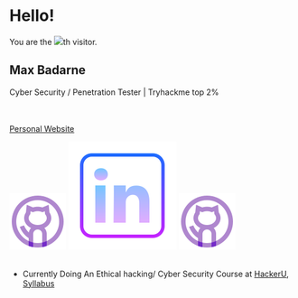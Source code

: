 # Hello!
<div align="left">You are the <img src="https://profile-counter.glitch.me/MaxBadarne/count.svg">th visitor.</div>

## Max Badarne
Cyber Security / Penetration Tester | Tryhackme top 2%

<br/><br/>
[Personal Website](https://maxbd.de/)

[![GithubIcon.](https://github.com/MaxBadarne/MaxBadarne/blob/main/Icons/icons8-github-100.png)](https://github.com/MaxBadarne)
[![LinkedInIcon.](https://github.com/MaxBadarne/MaxBadarne/blob/main/Icons/icons8-linkedin.svg)](https://www.linkedin.com/in/max-badarne-232081194/)
[![Tryhackme Icon.](https://github.com/MaxBadarne/MaxBadarne/blob/main/Icons/icons8-github-100.png)](https://github.com/MaxBadarne)
<br/><br/>


- Currently Doing An Ethical hacking/ Cyber Security Course at [HackerU](https://www.hackeru.co.il/), [Syllabus](https://drive.google.com/file/d/1-rLELLbkqYddhhVNebJFyVSuuZgkApOl/view?usp=sharing)



